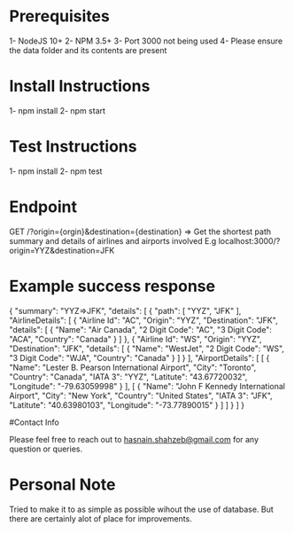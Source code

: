 # Prerequisites

1- NodeJS 10+
2- NPM 3.5+
3- Port 3000 not being used
4- Please ensure the data folder and its contents are present

# Install Instructions

1- npm install
2- npm start

# Test Instructions

1- npm install
2- npm test

# Endpoint

GET /?origin={orgin}&destination={destination} => Get the shortest path summary and details of airlines and airports involved
E.g localhost:3000/?origin=YYZ&destination=JFK


# Example success response

{
    "summary": "YYZ=>JFK",
    "details": [
        {
            "path": [
                "YYZ",
                "JFK"
            ],
            "AirlineDetails": [
                {
                    "Airline Id": "AC",
                    "Origin": "YYZ",
                    "Destination": "JFK",
                    "details": [
                        {
                            "Name": "Air Canada",
                            "2 Digit Code": "AC",
                            "3 Digit Code": "ACA",
                            "Country": "Canada"
                        }
                    ]
                },
                {
                    "Airline Id": "WS",
                    "Origin": "YYZ",
                    "Destination": "JFK",
                    "details": [
                        {
                            "Name": "WestJet",
                            "2 Digit Code": "WS",
                            "3 Digit Code": "WJA",
                            "Country": "Canada"
                        }
                    ]
                }
            ],
            "AirportDetails": [
                [
                    {
                        "Name": "Lester B. Pearson International Airport",
                        "City": "Toronto",
                        "Country": "Canada",
                        "IATA 3": "YYZ",
                        "Latitute": "43.67720032",
                        "Longitude": "-79.63059998"
                    }
                ],
                [
                    {
                        "Name": "John F Kennedy International Airport",
                        "City": "New York",
                        "Country": "United States",
                        "IATA 3": "JFK",
                        "Latitute": "40.63980103",
                        "Longitude": "-73.77890015"
                    }
                ]
            ]
        }
    ]
}

#Contact Info

Please feel free to reach out to hasnain.shahzeb@gmail.com for any question or queries.

# Personal Note

Tried to make it to as simple as possible wihout the use of database.
But there are certainly alot of place for improvements.
